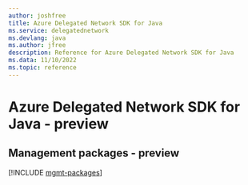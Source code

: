 ```yaml
---
author: joshfree
title: Azure Delegated Network SDK for Java
ms.service: delegatednetwork
ms.devlang: java
ms.author: jfree
description: Reference for Azure Delegated Network SDK for Java
ms.data: 11/10/2022
ms.topic: reference
---
```

# Azure Delegated Network SDK for Java - preview

## Management packages - preview
[!INCLUDE [mgmt-packages](delegated-network-mgmt-index.md)]